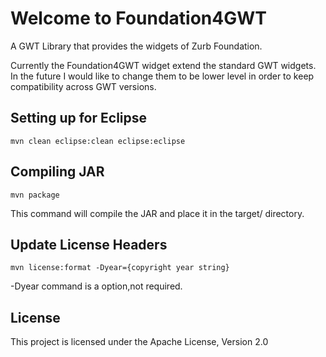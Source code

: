 # Welcome to Foundation4GWT

A GWT Library that provides the widgets of Zurb Foundation. 

Currently the Foundation4GWT widget extend the standard GWT widgets. In the future I would like to change them to be lower level in order to keep compatibility across GWT versions. 


## Setting up for Eclipse

	mvn clean eclipse:clean eclipse:eclipse

## Compiling JAR 

	mvn package

This command will compile the JAR and place it in the target/ directory. 

## Update License Headers

	mvn license:format -Dyear={copyright year string}

-Dyear command is a option,not required.

## License

This project is licensed under the Apache License, Version 2.0 
